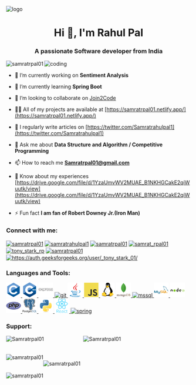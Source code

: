 ![logo](https://media.licdn.com/dms/image/C4D16AQHdsU1h3PAPrQ/profile-displaybackgroundimage-shrink_350_1400/0/1656129392011?e=1682553600&v=beta&t=LM1I0HtdvALsumfAPEVtVxSoEeWWJBZmF7icIGYiAtE)
<h1 align="center">Hi 👋, I'm Rahul Pal</h1>
<h3 align="center">A passionate Software developer from India</h3>
<img align="right" alt="coding" width="400" src="https://encrypted-tbn0.gstatic.com/images?q=tbn:ANd9GcQjwC-JaLeSezL_YLCt9_qEcYlVge-Tmyf-Yg&usqp=CAU"> 
<p align="left"> <img src="https://komarev.com/ghpvc/?username=samratrpal01&label=Profile%20views&color=0e75b6&style=flat" alt="samratrpal01" /> </p>

- 🔭 I’m currently working on **Sentiment Analysis**

- 🌱 I’m currently learning **Spring Boot**

- 👯 I’m looking to collaborate on [Join2Code](http://join2code.lovestoblog.com/home_page.php?i=1)

- 👨‍💻 All of my projects are available at [https://samratrpal01.netlify.app/](https://samratrpal01.netlify.app/)

- 📝 I regularly write articles on [https://twitter.com/Samratrahulpal1](https://twitter.com/Samratrahulpal1)

- 💬 Ask me about **Data Structure and Algorithm / Competitive Programming**

- 📫 How to reach me **Samratrpal01@gmail.com**

- 📄 Know about my experiences [https://drive.google.com/file/d/1YzaUmvWV2MUAE_B1NKHGCakE2qiWuutk/view](https://drive.google.com/file/d/1YzaUmvWV2MUAE_B1NKHGCakE2qiWuutk/view)

- ⚡ Fun fact **I am fan of Robert Downey Jr.(Iron Man)**

<h3 align="left">Connect with me:</h3>
<p align="left">
<a href="https://codepen.io/samratrpal01" target="blank"><img align="center" src="https://raw.githubusercontent.com/rahuldkjain/github-profile-readme-generator/master/src/images/icons/Social/codepen.svg" alt="samratrpal01" height="30" width="40" /></a>
<a href="https://twitter.com/samratrahulpal1" target="blank"><img align="center" src="https://raw.githubusercontent.com/rahuldkjain/github-profile-readme-generator/master/src/images/icons/Social/twitter.svg" alt="samratrahulpal1" height="30" width="40" /></a>
<a href="https://linkedin.com/in/samratrpal01" target="blank"><img align="center" src="https://raw.githubusercontent.com/rahuldkjain/github-profile-readme-generator/master/src/images/icons/Social/linked-in-alt.svg" alt="samratrpal01" height="30" width="40" /></a>
<a href="https://instagram.com/samrat_rpal01" target="blank"><img align="center" src="https://raw.githubusercontent.com/rahuldkjain/github-profile-readme-generator/master/src/images/icons/Social/instagram.svg" alt="samrat_rpal01" height="30" width="40" /></a>
<a href="https://www.codechef.com/users/tony_stark_rp" target="blank"><img align="center" src="https://cdn.jsdelivr.net/npm/simple-icons@3.1.0/icons/codechef.svg" alt="tony_stark_rp" height="30" width="40" /></a>
<a href="https://codeforces.com/profile/samratrpal01" target="blank"><img align="center" src="https://raw.githubusercontent.com/rahuldkjain/github-profile-readme-generator/master/src/images/icons/Social/codeforces.svg" alt="samratrpal01" height="30" width="40" /></a>
<a href="https://auth.geeksforgeeks.org/user/https://auth.geeksforgeeks.org/user/_tony_stark_01/" target="blank"><img align="center" src="https://raw.githubusercontent.com/rahuldkjain/github-profile-readme-generator/master/src/images/icons/Social/geeks-for-geeks.svg" alt="https://auth.geeksforgeeks.org/user/_tony_stark_01/" height="30" width="40" /></a>
</p>

<h3 align="left">Languages and Tools:</h3>
<p align="left"> <a href="https://www.cprogramming.com/" target="_blank" rel="noreferrer"> <img src="https://raw.githubusercontent.com/devicons/devicon/master/icons/c/c-original.svg" alt="c" width="40" height="40"/> </a> <a href="https://www.w3schools.com/cpp/" target="_blank" rel="noreferrer"> <img src="https://raw.githubusercontent.com/devicons/devicon/master/icons/cplusplus/cplusplus-original.svg" alt="cplusplus" width="40" height="40"/> </a> <a href="https://expressjs.com" target="_blank" rel="noreferrer"> <img src="https://raw.githubusercontent.com/devicons/devicon/master/icons/express/express-original-wordmark.svg" alt="express" width="40" height="40"/> </a> <a href="https://git-scm.com/" target="_blank" rel="noreferrer"> <img src="https://www.vectorlogo.zone/logos/git-scm/git-scm-icon.svg" alt="git" width="40" height="40"/> </a> <a href="https://www.java.com" target="_blank" rel="noreferrer"> <img src="https://raw.githubusercontent.com/devicons/devicon/master/icons/java/java-original.svg" alt="java" width="40" height="40"/> </a> <a href="https://developer.mozilla.org/en-US/docs/Web/JavaScript" target="_blank" rel="noreferrer"> <img src="https://raw.githubusercontent.com/devicons/devicon/master/icons/javascript/javascript-original.svg" alt="javascript" width="40" height="40"/> </a> <a href="https://www.linux.org/" target="_blank" rel="noreferrer"> <img src="https://raw.githubusercontent.com/devicons/devicon/master/icons/linux/linux-original.svg" alt="linux" width="40" height="40"/> </a> <a href="https://www.mongodb.com/" target="_blank" rel="noreferrer"> <img src="https://raw.githubusercontent.com/devicons/devicon/master/icons/mongodb/mongodb-original-wordmark.svg" alt="mongodb" width="40" height="40"/> </a> <a href="https://www.microsoft.com/en-us/sql-server" target="_blank" rel="noreferrer"> <img src="https://www.svgrepo.com/show/303229/microsoft-sql-server-logo.svg" alt="mssql" width="40" height="40"/> </a> <a href="https://www.mysql.com/" target="_blank" rel="noreferrer"> <img src="https://raw.githubusercontent.com/devicons/devicon/master/icons/mysql/mysql-original-wordmark.svg" alt="mysql" width="40" height="40"/> </a> <a href="https://nodejs.org" target="_blank" rel="noreferrer"> <img src="https://raw.githubusercontent.com/devicons/devicon/master/icons/nodejs/nodejs-original-wordmark.svg" alt="nodejs" width="40" height="40"/> </a> <a href="https://www.php.net" target="_blank" rel="noreferrer"> <img src="https://raw.githubusercontent.com/devicons/devicon/master/icons/php/php-original.svg" alt="php" width="40" height="40"/> </a> <a href="https://www.postgresql.org" target="_blank" rel="noreferrer"> <img src="https://raw.githubusercontent.com/devicons/devicon/master/icons/postgresql/postgresql-original-wordmark.svg" alt="postgresql" width="40" height="40"/> </a> <a href="https://www.python.org" target="_blank" rel="noreferrer"> <img src="https://raw.githubusercontent.com/devicons/devicon/master/icons/python/python-original.svg" alt="python" width="40" height="40"/> </a> <a href="https://reactjs.org/" target="_blank" rel="noreferrer"> <img src="https://raw.githubusercontent.com/devicons/devicon/master/icons/react/react-original-wordmark.svg" alt="react" width="40" height="40"/> </a> <a href="https://spring.io/" target="_blank" rel="noreferrer"> <img src="https://www.vectorlogo.zone/logos/springio/springio-icon.svg" alt="spring" width="40" height="40"/> </a> </p>

<h3 align="left">Support:</h3>
<p><a href="https://www.buymeacoffee.com/Samratrpal01"> <img align="left" src="https://cdn.buymeacoffee.com/buttons/v2/default-yellow.png" height="50" width="210" alt="Samratrpal01" /></a><a href="https://ko-fi.com/Samratrpal01"> <img align="left" src="https://cdn.ko-fi.com/cdn/kofi3.png?v=3" height="50" width="210" alt="Samratrpal01" /></a></p><br><br>

<p><img align="left" src="https://github-readme-stats.vercel.app/api/top-langs?username=samratrpal01&show_icons=true&locale=en&layout=compact" alt="samratrpal01" /></p>

<p>&nbsp;<img align="center" src="https://github-readme-stats.vercel.app/api?username=samratrpal01&show_icons=true&locale=en" alt="samratrpal01" /></p>

<p><img align="center" src="https://github-readme-streak-stats.herokuapp.com/?user=samratrpal01&" alt="samratrpal01" /></p>

